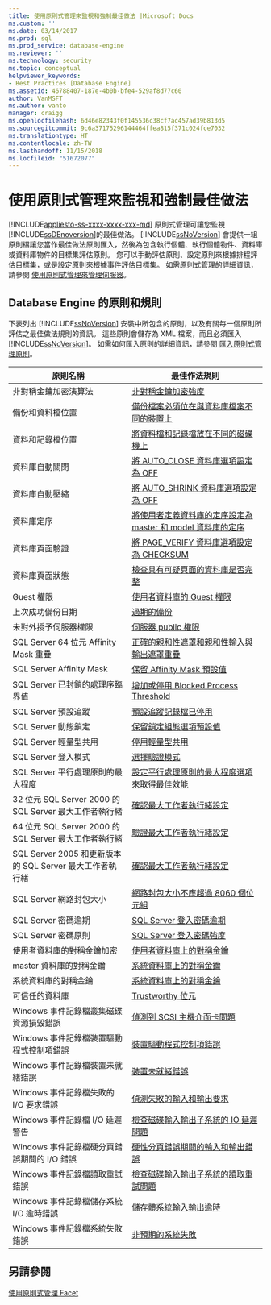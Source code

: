 ```yaml
---
title: 使用原則式管理來監視和強制最佳做法 |Microsoft Docs
ms.custom: ''
ms.date: 03/14/2017
ms.prod: sql
ms.prod_service: database-engine
ms.reviewer: ''
ms.technology: security
ms.topic: conceptual
helpviewer_keywords:
- Best Practices [Database Engine]
ms.assetid: 46788407-187e-4b0b-bfe4-529af8d77c60
author: VanMSFT
ms.author: vanto
manager: craigg
ms.openlocfilehash: 6d46e82343f0f145536c38cf7ac457ad39b813d5
ms.sourcegitcommit: 9c6a37175296144464ffea815f371c024fce7032
ms.translationtype: HT
ms.contentlocale: zh-TW
ms.lasthandoff: 11/15/2018
ms.locfileid: "51672077"
---
```

# <a name="monitor-and-enforce-best-practices-by-using-policy-based-management"></a>使用原則式管理來監視和強制最佳做法
[!INCLUDE[appliesto-ss-xxxx-xxxx-xxx-md](../../includes/appliesto-ss-xxxx-xxxx-xxx-md.md)]
  原則式管理可讓您監視 [!INCLUDE[ssDEnoversion](../../includes/ssdenoversion-md.md)]的最佳做法。 [!INCLUDE[ssNoVersion](../../includes/ssnoversion-md.md)] 會提供一組原則檔讓您當作最佳做法原則匯入，然後為包含執行個體、執行個體物件、資料庫或資料庫物件的目標集評估原則。 您可以手動評估原則、設定原則來根據排程評估目標集，或是設定原則來根據事件評估目標集。 如需原則式管理的詳細資訊，請參閱 [使用原則式管理來管理伺服器](../../relational-databases/policy-based-management/administer-servers-by-using-policy-based-management.md)。  
  
## <a name="policy-and-rules-for-database-engine"></a>Database Engine 的原則和規則  
 下表列出 [!INCLUDE[ssNoVersion](../../includes/ssnoversion-md.md)] 安裝中所包含的原則，以及有關每一個原則所評估之最佳做法規則的資訊。 這些原則會儲存為 XML 檔案，而且必須匯入 [!INCLUDE[ssNoVersion](../../includes/ssnoversion-md.md)]。 如需如何匯入原則的詳細資訊，請參閱 [匯入原則式管理原則](../../relational-databases/policy-based-management/import-a-policy-based-management-policy.md)。  
  
|原則名稱|最佳作法規則|  
|-----------------|------------------------|  
|非對稱金鑰加密演算法|[非對稱金鑰加密強度](../../relational-databases/policy-based-management/asymmetric-keys-encryption-strength.md)|  
|備份和資料檔位置|[備份檔案必須位在與資料庫檔案不同的裝置上](https://msdn.microsoft.com/library/7039bebb-1f25-4cf3-81f1-393dfb78da12)|  
|資料和記錄檔位置|[將資料檔和記錄檔放在不同的磁碟機上](../../relational-databases/policy-based-management/place-data-and-log-files-on-separate-drives.md)|  
|資料庫自動關閉|[將 AUTO_CLOSE 資料庫選項設定為 OFF](../../relational-databases/policy-based-management/set-the-auto-close-database-option-to-off.md)|  
|資料庫自動壓縮|[將 AUTO_SHRINK 資料庫選項設定為 OFF](../../relational-databases/policy-based-management/set-the-auto-shrink-database-option-to-off.md)|  
|資料庫定序|[將使用者定義資料庫的定序設定為 master 和 model 資料庫的定序](https://msdn.microsoft.com/library/c686446f-dae1-4b05-a3df-837b3422988d)|  
|資料庫頁面驗證|[將 PAGE_VERIFY 資料庫選項設定為 CHECKSUM](../../relational-databases/policy-based-management/set-the-page-verify-database-option-to-checksum.md)|  
|資料庫頁面狀態|[檢查具有可疑頁面的資料庫是否完整](../../relational-databases/policy-based-management/check-integrity-of-database-with-suspect-pages.md)|  
|Guest 權限|[使用者資料庫的 Guest 權限](../../relational-databases/policy-based-management/guest-permissions-on-user-databases.md)|  
|上次成功備份日期|[過期的備份](../../relational-databases/policy-based-management/outdated-backup.md)|  
|未對外授予伺服器權限|[伺服器 public 權限](../../relational-databases/policy-based-management/server-public-permissions.md)|  
|SQL Server 64 位元 Affinity Mask 重疊|[正確的親和性遮罩和親和性輸入與輸出遮罩重疊](../../relational-databases/policy-based-management/correct-affinity-mask-and-affinity-input-and-output-mask-overlap.md)|  
|SQL Server Affinity Mask|[保留 Affinity Mask 預設值](../../relational-databases/policy-based-management/keep-the-affinity-mask-default-value.md)|  
|SQL Server 已封鎖的處理序臨界值|[增加或停用 Blocked Process Threshold](../../relational-databases/policy-based-management/increase-or-disable-blocked-process-threshold.md)|  
|SQL Server 預設追蹤|[預設追蹤記錄檔已停用](../../relational-databases/policy-based-management/default-trace-log-files-disabled.md)|  
|SQL Server 動態鎖定|[保留鎖定組態選項預設值](../../relational-databases/policy-based-management/keep-the-locks-configuration-option-default-value.md)|  
|SQL Server 輕量型共用|[停用輕量型共用](../../relational-databases/policy-based-management/disable-lightweight-pooling.md)|  
|SQL Server 登入模式|[選擇驗證模式](../../relational-databases/security/choose-an-authentication-mode.md)|  
|SQL Server 平行處理原則的最大程度|[設定平行處理原則的最大程度選項來取得最佳效能](../../relational-databases/policy-based-management/set-the-max-degree-of-parallelism-option-for-optimal-performance.md)|  
|32 位元 SQL Server 2000 的 SQL Server 最大工作者執行緒|[確認最大工作者執行緒設定](../../relational-databases/policy-based-management/verify-max-worker-threads-setting.md)|  
|64 位元 SQL Server 2000 的 SQL Server 最大工作者執行緒|[驗證最大工作者執行緒設定](../../relational-databases/policy-based-management/verify-max-worker-threads-setting.md)|  
|SQL Server 2005 和更新版本的 SQL Server 最大工作者執行緒|[確認最大工作者執行緒設定](../../relational-databases/policy-based-management/verify-max-worker-threads-setting.md)|  
|SQL Server 網路封包大小|[網路封包大小不應超過 8060 個位元組](../../relational-databases/policy-based-management/network-packet-size-should-not-exceed-8060-bytes.md)|  
|SQL Server 密碼逾期|[SQL Server 登入密碼逾期](../../relational-databases/policy-based-management/sql-server-login-password-expiration.md)|  
|SQL Server 密碼原則|[SQL Server 登入密碼強度](../../relational-databases/policy-based-management/sql-server-login-password-strength.md)|  
|使用者資料庫的對稱金鑰加密|[使用者資料庫上的對稱金鑰](../../relational-databases/policy-based-management/symmetric-keys-on-user-databases.md)|  
|master 資料庫的對稱金鑰|[系統資料庫上的對稱金鑰](../../relational-databases/policy-based-management/symmetric-keys-on-system-databases.md)|  
|系統資料庫的對稱金鑰|[系統資料庫上的對稱金鑰](../../relational-databases/policy-based-management/symmetric-keys-on-system-databases.md)|  
|可信任的資料庫|[Trustworthy 位元](../../relational-databases/policy-based-management/trustworthy-bit.md)|  
|Windows 事件記錄檔叢集磁碟資源損毀錯誤|[偵測到 SCSI 主機介面卡問題](../../relational-databases/policy-based-management/detect-scsi-host-adapter-issues.md)|  
|Windows 事件記錄檔裝置驅動程式控制項錯誤|[裝置驅動程式控制項錯誤](../../relational-databases/policy-based-management/device-driver-control-error.md)|  
|Windows 事件記錄檔裝置未就緒錯誤|[裝置未就緒錯誤](../../relational-databases/policy-based-management/device-not-ready-error.md)|  
|Windows 事件記錄檔失敗的 I/O 要求錯誤|[偵測失敗的輸入和輸出要求](../../relational-databases/policy-based-management/detect-failed-input-and-output-requests.md)|  
|Windows 事件記錄檔 I/O 延遲警告|[檢查磁碟輸入輸出子系統的 IO 延遲問題](../../relational-databases/policy-based-management/check-disk-input-and-output-subsystem-for-io-delay-problems.md)|  
|Windows 事件記錄檔硬分頁錯誤期間的 I/O 錯誤|[硬性分頁錯誤期間的輸入和輸出錯誤](../../relational-databases/policy-based-management/input-and-output-error-during-hard-page-fault.md)|  
|Windows 事件記錄檔讀取重試錯誤|[檢查磁碟輸入輸出子系統的讀取重試問題](../../relational-databases/policy-based-management/check-disk-input-output-subsystem-for-read-retry-problems.md)|  
|Windows 事件記錄檔儲存系統 I/O 逾時錯誤|[儲存體系統輸入輸出逾時](../../relational-databases/policy-based-management/storage-system-input-output-time-out.md)|  
|Windows 事件記錄檔系統失敗錯誤|[非預期的系統失敗](../../relational-databases/policy-based-management/unexpected-system-failures.md)|  
  
## <a name="see-also"></a>另請參閱  
 [使用原則式管理 Facet](../../relational-databases/policy-based-management/working-with-policy-based-management-facets.md)  
  
  
